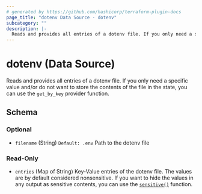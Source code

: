 ```yaml
---
# generated by https://github.com/hashicorp/terraform-plugin-docs
page_title: "dotenv Data Source - dotenv"
subcategory: ""
description: |-
  Reads and provides all entries of a dotenv file. If you only need a specific value and/or do not want to store the contents of the file in the state, you can use the get_by_key provider function.
---
```


# dotenv (Data Source)

Reads and provides all entries of a dotenv file. If you only need a specific value and/or do not want to store the contents of the file in the state, you can use the `get_by_key` provider function.



<!-- schema generated by tfplugindocs -->
## Schema

### Optional

- `filename` (String) `Default: .env` Path to the dotenv file

### Read-Only

- `entries` (Map of String) Key-Value entries of the dotenv file. The values are by default considered nonsensitive. If you want to hide the values in any output as sensitive contents, you can use the [`sensitive()`](https://developer.hashicorp.com/terraform/language/functions/sensitive) function.
